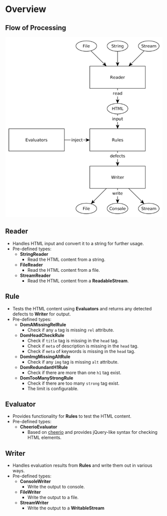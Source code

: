 # Overview

## Flow of Processing

![Flow of Processing](./assets/flow.png)

## Reader
- Handles HTML input and convert it to a string for further usage.
- Pre-defined types:
  - **StringReader**
    - Read the HTML content from a string.
  - **FileReader**
    - Read the HTML content from a file.
  - **StreamReader**
    - Read the HTML content from a **ReadableStream**.
  
## Rule
- Tests the HTML content using **Evaluators** and returns any detected defects to **Writer** for output.
- Pre-defined types:
  - **DomAMissingRelRule**
    - Check if any `a` tag is missing `rel` attribute.
  - **DomHeadCheckRule**
    - Check if `title` tag is missing in the `head` tag.
    - Check if `meta` of description is missing in the `head` tag.
    - Check if `meta` of keywords is missing in the `head` tag.
  - **DomImgMissingAltRule**
    - Check if any `img` tag is missing `alt` attribute.
  - **DomRedundantH1Rule**
    - Check if there are more than one `h1` tag exist.
  - **DomTooManyStrongRule**
    - Check if there are too many `strong` tag exist.
    - The limit is configurable.
    
## Evaluator
- Provides functionality for **Rules** to test the HTML content.
- Pre-defined types:
  - **CheerioEvaluator**
    - Based on [cheerio](https://cheerio.js.org/) and provides jQuery-like syntax for checking HTML elements.
    
## Writer
- Handles evaluation results from **Rules** and write them out in various ways.
- Pre-defined types:
  - **ConsoleWriter**
    - Write the output to console.
  - **FileWriter**
    - Write the output to a file.
  - **StreamWriter**
    - Write the output to a **WritableStream**
    